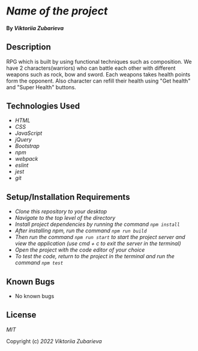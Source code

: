 # _Name of the project_

#### By _**Viktoriia Zubarieva**_

## Description

RPG which is built by using functional techniques such as composition. We have 2 characters(warriors) who can battle each other with different weapons such as rock, bow and sword. Each weapons takes health points form the opponent. Also character can refill their health using "Get health" and "Super Health" buttons.

## Technologies Used

- _HTML_
- _CSS_
- _JavaScript_
- _jQuery_
- _Bootstrap_
- _npm_
- _webpack_
- _eslint_
- _jest_
- _git_

## Setup/Installation Requirements

- _Clone this repository to your desktop_
- _Navigate to the top level of the directory_
- _Install project dependencies by running the command `npm install`_
- _After installing npm, run the command `npm run build`_
- _Then run the command `npm run start` to start the project server and view the application (use cmd + c to exit the server in the terminal)_
- _Open the project with the code editor of your choice_
- _To test the code, return to the project in the terminal and run the command `npm test`_

## Known Bugs

- No known bugs

## License

_MIT_

Copyright (c) _2022_ _Viktoriia Zubarieva_
